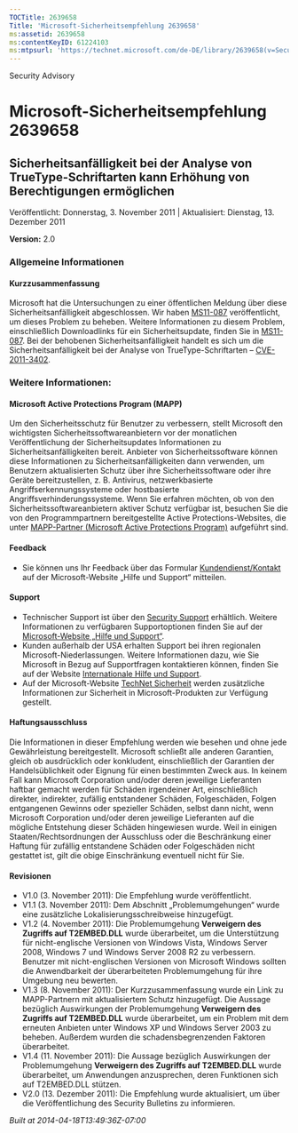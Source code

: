 ```yaml
---
TOCTitle: 2639658
Title: 'Microsoft-Sicherheitsempfehlung 2639658'
ms:assetid: 2639658
ms:contentKeyID: 61224103
ms:mtpsurl: 'https://technet.microsoft.com/de-DE/library/2639658(v=Security.10)'
---
```


Security Advisory

Microsoft-Sicherheitsempfehlung 2639658
=======================================

Sicherheitsanfälligkeit bei der Analyse von TrueType-Schriftarten kann Erhöhung von Berechtigungen ermöglichen
--------------------------------------------------------------------------------------------------------------

Veröffentlicht: Donnerstag, 3. November 2011 | Aktualisiert: Dienstag, 13. Dezember 2011

**Version:** 2.0

### Allgemeine Informationen

#### Kurzzusammenfassung

Microsoft hat die Untersuchungen zu einer öffentlichen Meldung über diese Sicherheitsanfälligkeit abgeschlossen. Wir haben [MS11-087](https://go.microsoft.com/fwlink/?linkid=233008) veröffentlicht, um dieses Problem zu beheben. Weitere Informationen zu diesem Problem, einschließlich Downloadlinks für ein Sicherheitsupdate, finden Sie in [MS11-087](https://go.microsoft.com/fwlink/?linkid=233008). Bei der behobenen Sicherheitsanfälligkeit handelt es sich um die Sicherheitsanfälligkeit bei der Analyse von TrueType-Schriftarten – [CVE-2011-3402](https://www.cve.mitre.org/cgi-bin/cvename.cgi?name=cve-2011-3402).

### Weitere Informationen:

#### Microsoft Active Protections Program (MAPP)

Um den Sicherheitsschutz für Benutzer zu verbessern, stellt Microsoft den wichtigsten Sicherheitssoftwareanbietern vor der monatlichen Veröffentlichung der Sicherheitsupdates Informationen zu Sicherheitsanfälligkeiten bereit. Anbieter von Sicherheitssoftware können diese Informationen zu Sicherheitsanfälligkeiten dann verwenden, um Benutzern aktualisierten Schutz über ihre Sicherheitssoftware oder ihre Geräte bereitzustellen, z. B. Antivirus, netzwerkbasierte Angriffserkennungssysteme oder hostbasierte Angriffsverhinderungssysteme. Wenn Sie erfahren möchten, ob von den Sicherheitssoftwareanbietern aktiver Schutz verfügbar ist, besuchen Sie die von den Programmpartnern bereitgestellte Active Protections-Websites, die unter [MAPP-Partner (Microsoft Active Protections Program)](https://go.microsoft.com/fwlink/?linkid=215201) aufgeführt sind.

#### Feedback

-   Sie können uns Ihr Feedback über das Formular [Kundendienst/Kontakt](https://support.microsoft.com/common/survey.aspx?scid=sw;en;1257&showpage=1&ws=technet&sd=tech) auf der Microsoft-Website „Hilfe und Support“ mitteilen.

#### Support

-   Technischer Support ist über den [Security Support](https://go.microsoft.com/fwlink/?linkid=21131) erhältlich. Weitere Informationen zu verfügbaren Supportoptionen finden Sie auf der [Microsoft-Website „Hilfe und Support“](https://support.microsoft.com/).
-   Kunden außerhalb der USA erhalten Support bei ihren regionalen Microsoft-Niederlassungen. Weitere Informationen dazu, wie Sie Microsoft in Bezug auf Supportfragen kontaktieren können, finden Sie auf der Website [Internationale Hilfe und Support](https://go.microsoft.com/fwlink/?linkid=21155).
-   Auf der Microsoft-Website [TechNet Sicherheit](https://technet.microsoft.com/de-de/security/default.aspx) werden zusätzliche Informationen zur Sicherheit in Microsoft-Produkten zur Verfügung gestellt.

#### Haftungsausschluss

Die Informationen in dieser Empfehlung werden wie besehen und ohne jede Gewährleistung bereitgestellt. Microsoft schließt alle anderen Garantien, gleich ob ausdrücklich oder konkludent, einschließlich der Garantien der Handelsüblichkeit oder Eignung für einen bestimmten Zweck aus. In keinem Fall kann Microsoft Corporation und/oder deren jeweilige Lieferanten haftbar gemacht werden für Schäden irgendeiner Art, einschließlich direkter, indirekter, zufällig entstandener Schäden, Folgeschäden, Folgen entgangenen Gewinns oder spezieller Schäden, selbst dann nicht, wenn Microsoft Corporation und/oder deren jeweilige Lieferanten auf die mögliche Entstehung dieser Schäden hingewiesen wurde. Weil in einigen Staaten/Rechtsordnungen der Ausschluss oder die Beschränkung einer Haftung für zufällig entstandene Schäden oder Folgeschäden nicht gestattet ist, gilt die obige Einschränkung eventuell nicht für Sie.

#### Revisionen

-   V1.0 (3. November 2011): Die Empfehlung wurde veröffentlicht.
-   V1.1 (3. November 2011): Dem Abschnitt „Problemumgehungen“ wurde eine zusätzliche Lokalisierungsschreibweise hinzugefügt.
-   V1.2 (4. November 2011): Die Problemumgehung **Verweigern des Zugriffs auf T2EMBED.DLL** wurde überarbeitet, um die Unterstützung für nicht-englische Versionen von Windows Vista, Windows Server 2008, Windows 7 und Windows Server 2008 R2 zu verbessern. Benutzer mit nicht-englischen Versionen von Microsoft Windows sollten die Anwendbarkeit der überarbeiteten Problemumgehung für ihre Umgebung neu bewerten.
-   V1.3 (8. November 2011): Der Kurzzusammenfassung wurde ein Link zu MAPP-Partnern mit aktualisiertem Schutz hinzugefügt. Die Aussage bezüglich Auswirkungen der Problemumgehung **Verweigern des Zugriffs auf T2EMBED.DLL** wurde überarbeitet, um ein Problem mit dem erneuten Anbieten unter Windows XP und Windows Server 2003 zu beheben. Außerdem wurden die schadensbegrenzenden Faktoren überarbeitet.
-   V1.4 (11. November 2011): Die Aussage bezüglich Auswirkungen der Problemumgehung **Verweigern des Zugriffs auf T2EMBED.DLL** wurde überarbeitet, um Anwendungen anzusprechen, deren Funktionen sich auf T2EMBED.DLL stützen.
-   V2.0 (13. Dezember 2011): Die Empfehlung wurde aktualisiert, um über die Veröffentlichung des Security Bulletins zu informieren.

*Built at 2014-04-18T13:49:36Z-07:00*
